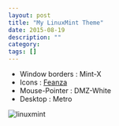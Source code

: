 ```yaml
---
layout: post
title: "My LinuxMint Theme"
date: 2015-08-19
description: ""
category: 
tags: []
---
```


- Window borders : Mint-X
- Icons : [Feanza](http://mudongliang.github.io/2015/08/19/my-linuxmint-theme.html)
- Mouse-Pointer : DMZ-White
- Desktop : Metro

![linuxmint]({{site.url}}/images/linuxmint.png)
